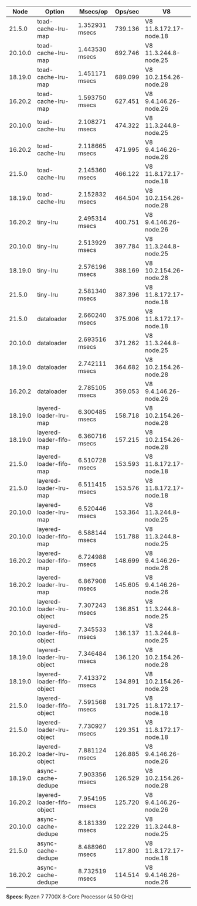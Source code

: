 | Node    | Option                     | Msecs/op       | Ops/sec | V8                     |
| ------- | -------------------------- | -------------- | ------- | ---------------------- |
| 21.5.0  | toad-cache-lru-map         | 1.352931 msecs | 739.136 | V8 11.8.172.17-node.18 |
| 20.10.0 | toad-cache-lru-map         | 1.443530 msecs | 692.746 | V8 11.3.244.8-node.25  |
| 18.19.0 | toad-cache-lru-map         | 1.451171 msecs | 689.099 | V8 10.2.154.26-node.28 |
| 16.20.2 | toad-cache-lru-map         | 1.593750 msecs | 627.451 | V8 9.4.146.26-node.26  |
| 20.10.0 | toad-cache-lru             | 2.108271 msecs | 474.322 | V8 11.3.244.8-node.25  |
| 16.20.2 | toad-cache-lru             | 2.118665 msecs | 471.995 | V8 9.4.146.26-node.26  |
| 21.5.0  | toad-cache-lru             | 2.145360 msecs | 466.122 | V8 11.8.172.17-node.18 |
| 18.19.0 | toad-cache-lru             | 2.152832 msecs | 464.504 | V8 10.2.154.26-node.28 |
| 16.20.2 | tiny-lru                   | 2.495314 msecs | 400.751 | V8 9.4.146.26-node.26  |
| 20.10.0 | tiny-lru                   | 2.513929 msecs | 397.784 | V8 11.3.244.8-node.25  |
| 18.19.0 | tiny-lru                   | 2.576196 msecs | 388.169 | V8 10.2.154.26-node.28 |
| 21.5.0  | tiny-lru                   | 2.581340 msecs | 387.396 | V8 11.8.172.17-node.18 |
| 21.5.0  | dataloader                 | 2.660240 msecs | 375.906 | V8 11.8.172.17-node.18 |
| 20.10.0 | dataloader                 | 2.693516 msecs | 371.262 | V8 11.3.244.8-node.25  |
| 18.19.0 | dataloader                 | 2.742111 msecs | 364.682 | V8 10.2.154.26-node.28 |
| 16.20.2 | dataloader                 | 2.785105 msecs | 359.053 | V8 9.4.146.26-node.26  |
| 18.19.0 | layered-loader-lru-map     | 6.300485 msecs | 158.718 | V8 10.2.154.26-node.28 |
| 18.19.0 | layered-loader-fifo-map    | 6.360716 msecs | 157.215 | V8 10.2.154.26-node.28 |
| 21.5.0  | layered-loader-fifo-map    | 6.510728 msecs | 153.593 | V8 11.8.172.17-node.18 |
| 21.5.0  | layered-loader-lru-map     | 6.511415 msecs | 153.576 | V8 11.8.172.17-node.18 |
| 20.10.0 | layered-loader-lru-map     | 6.520446 msecs | 153.364 | V8 11.3.244.8-node.25  |
| 20.10.0 | layered-loader-fifo-map    | 6.588144 msecs | 151.788 | V8 11.3.244.8-node.25  |
| 16.20.2 | layered-loader-fifo-map    | 6.724988 msecs | 148.699 | V8 9.4.146.26-node.26  |
| 16.20.2 | layered-loader-lru-map     | 6.867908 msecs | 145.605 | V8 9.4.146.26-node.26  |
| 20.10.0 | layered-loader-lru-object  | 7.307243 msecs | 136.851 | V8 11.3.244.8-node.25  |
| 20.10.0 | layered-loader-fifo-object | 7.345533 msecs | 136.137 | V8 11.3.244.8-node.25  |
| 18.19.0 | layered-loader-lru-object  | 7.346484 msecs | 136.120 | V8 10.2.154.26-node.28 |
| 18.19.0 | layered-loader-fifo-object | 7.413372 msecs | 134.891 | V8 10.2.154.26-node.28 |
| 21.5.0  | layered-loader-fifo-object | 7.591568 msecs | 131.725 | V8 11.8.172.17-node.18 |
| 21.5.0  | layered-loader-lru-object  | 7.730927 msecs | 129.351 | V8 11.8.172.17-node.18 |
| 16.20.2 | layered-loader-lru-object  | 7.881124 msecs | 126.885 | V8 9.4.146.26-node.26  |
| 18.19.0 | async-cache-dedupe         | 7.903356 msecs | 126.529 | V8 10.2.154.26-node.28 |
| 16.20.2 | layered-loader-fifo-object | 7.954195 msecs | 125.720 | V8 9.4.146.26-node.26  |
| 20.10.0 | async-cache-dedupe         | 8.181339 msecs | 122.229 | V8 11.3.244.8-node.25  |
| 21.5.0  | async-cache-dedupe         | 8.488960 msecs | 117.800 | V8 11.8.172.17-node.18 |
| 16.20.2 | async-cache-dedupe         | 8.732519 msecs | 114.514 | V8 9.4.146.26-node.26  |

**Specs**: Ryzen 7 7700X 8-Core Processor (4.50 GHz)